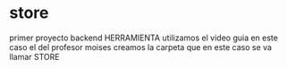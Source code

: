 # store
primer proyecto backend
HERRAMIENTA
utilizamos el video guia en este caso el del profesor moises
creamos la carpeta que en este caso se va llamar STORE 
